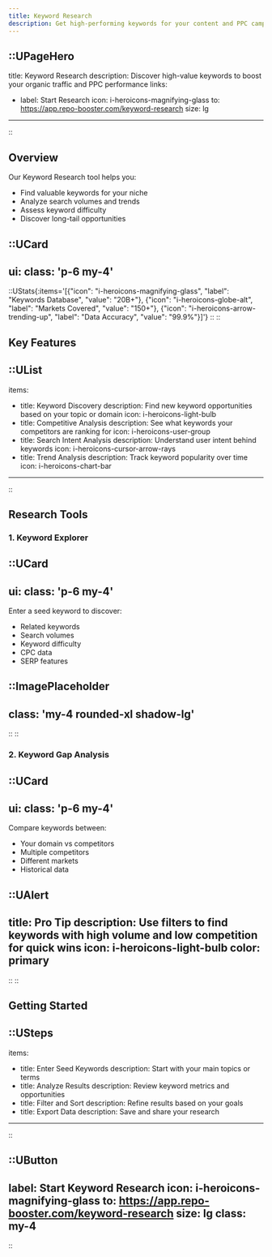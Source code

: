 ```yaml
---
title: Keyword Research
description: Get high-performing keywords for your content and PPC campaigns
---
```


::UPageHero
---
title: Keyword Research
description: Discover high-value keywords to boost your organic traffic and PPC performance
links:
  - label: Start Research
    icon: i-heroicons-magnifying-glass
    to: https://app.repo-booster.com/keyword-research
    size: lg
---
::

## Overview

Our Keyword Research tool helps you:
- Find valuable keywords for your niche
- Analyze search volumes and trends
- Assess keyword difficulty
- Discover long-tail opportunities

::UCard
---
ui:
  class: 'p-6 my-4'
---
::UStats{:items='[{"icon": "i-heroicons-magnifying-glass", "label": "Keywords Database", "value": "20B+"}, {"icon": "i-heroicons-globe-alt", "label": "Markets Covered", "value": "150+"}, {"icon": "i-heroicons-arrow-trending-up", "label": "Data Accuracy", "value": "99.9%"}]'}
::
::

## Key Features

::UList
---
items:
  - title: Keyword Discovery
    description: Find new keyword opportunities based on your topic or domain
    icon: i-heroicons-light-bulb
  - title: Competitive Analysis
    description: See what keywords your competitors are ranking for
    icon: i-heroicons-user-group
  - title: Search Intent Analysis
    description: Understand user intent behind keywords
    icon: i-heroicons-cursor-arrow-rays
  - title: Trend Analysis
    description: Track keyword popularity over time
    icon: i-heroicons-chart-bar
---
::

## Research Tools

### 1. Keyword Explorer
::UCard
---
ui:
  class: 'p-6 my-4'
---
Enter a seed keyword to discover:
- Related keywords
- Search volumes
- Keyword difficulty
- CPC data
- SERP features

::ImagePlaceholder
---
class: 'my-4 rounded-xl shadow-lg'
---
::
::

### 2. Keyword Gap Analysis
::UCard
---
ui:
  class: 'p-6 my-4'
---
Compare keywords between:
- Your domain vs competitors
- Multiple competitors
- Different markets
- Historical data

::UAlert
---
title: Pro Tip
description: Use filters to find keywords with high volume and low competition for quick wins
icon: i-heroicons-light-bulb
color: primary
---
::
::

## Getting Started

::USteps
---
items:
  - title: Enter Seed Keywords
    description: Start with your main topics or terms
  - title: Analyze Results
    description: Review keyword metrics and opportunities
  - title: Filter and Sort
    description: Refine results based on your goals
  - title: Export Data
    description: Save and share your research
---
::

::UButton
---
label: Start Keyword Research
icon: i-heroicons-magnifying-glass
to: https://app.repo-booster.com/keyword-research
size: lg
class: my-4
---
::